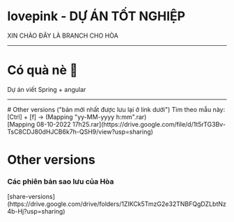 # lovepink - DỰ ÁN TỐT NGHIỆP

XIN CHÀO ĐÂY LÀ BRANCH CHO HÒA
<hr>
<h1>Có quà nè 🎁</h1>
Dự án viết Spring + angular

<hr>
# Other versions
("bản mới nhất được lưu lại ở link dưới")
Tìm theo mẫu này: [Ctrl] + [f] -> (Mapping "yy-MM-yyyy h:mm".rar)<br>
 [Mapping 08-10-2022 17h25.rar](https://drive.google.com/file/d/1t5rTG3Bv-TsC8CDJ80dHJCB6k7h-QSH9/view?usp=sharing)

# Other versions
<h3>Các phiên bản sao lưu của Hòa</h3>
 [share-versions](https://drive.google.com/drive/folders/1ZIKCk5TmzG2e32TNBFQgDZLbtNz4b-Hj?usp=sharing)
